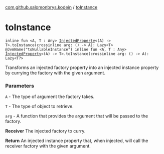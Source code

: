 [com.github.salomonbrys.kodein](index.md) / [toInstance](.)

# toInstance

`inline fun <A, T : Any> `[`InjectedProperty`](-injected-property/index.md)`<(A) -> T>.toInstance(crossinline arg: () -> A): Lazy<T>`
`@JvmName("toNullableInstance") inline fun <A, T : Any> `[`InjectedProperty`](-injected-property/index.md)`<(A) -> T>.toInstance(crossinline arg: () -> A): Lazy<T?>`

Transforms an injected factory property into an injected instance property by currying the factory with the given argument.

### Parameters

`A` - The type of argument the factory takes.

`T` - The type of object to retrieve.

`arg` - A function that provides the argument that will be passed to the factory.

**Receiver**
The injected factory to curry.

**Return**
An injected instance property that, when injected, will call the receiver factory with the given argument.

